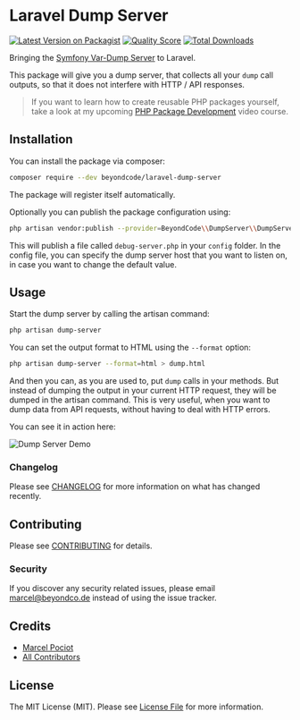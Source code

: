 # Laravel Dump Server

[![Latest Version on Packagist](https://img.shields.io/packagist/v/beyondcode/laravel-dump-server.svg?style=flat-square)](https://packagist.org/packages/beyondcode/laravel-dump-server)
[![Quality Score](https://img.shields.io/scrutinizer/g/beyondcode/laravel-dump-server.svg?style=flat-square)](https://scrutinizer-ci.com/g/beyondcode/laravel-dump-server)
[![Total Downloads](https://img.shields.io/packagist/dt/beyondcode/laravel-dump-server.svg?style=flat-square)](https://packagist.org/packages/beyondcode/laravel-dump-server)

Bringing the [Symfony Var-Dump Server](https://symfony.com/doc/current/components/var_dumper.html#the-dump-server) to Laravel.

This package will give you a dump server, that collects all your `dump` call outputs, so that it does not interfere with HTTP / API responses.

> If you want to learn how to create reusable PHP packages yourself, take a look at my upcoming [PHP Package Development](https://phppackagedevelopment.com) video course.

## Installation

You can install the package via composer:

```bash
composer require --dev beyondcode/laravel-dump-server
```

The package will register itself automatically. 

Optionally you can publish the package configuration using:

```bash
php artisan vendor:publish --provider=BeyondCode\\DumpServer\\DumpServerServiceProvider
```

This will publish a file called `debug-server.php` in your `config` folder.
In the config file, you can specify the dump server host that you want to listen on, in case you want to change the default value.

## Usage

Start the dump server by calling the artisan command:

```bash
php artisan dump-server
```

You can set the output format to HTML using the `--format` option:

```bash
php artisan dump-server --format=html > dump.html
```

And then you can, as you are used to, put `dump` calls in your methods. But instead of dumping the output in your current HTTP request, they will be dumped in the artisan command.
This is very useful, when you want to dump data from API requests, without having to deal with HTTP errors.

You can see it in action here:

![Dump Server Demo](https://beyondco.de/github/dumpserver/dumpserver.gif)

### Changelog

Please see [CHANGELOG](CHANGELOG.md) for more information on what has changed recently.

## Contributing

Please see [CONTRIBUTING](CONTRIBUTING.md) for details.

### Security

If you discover any security related issues, please email marcel@beyondco.de instead of using the issue tracker.

## Credits

- [Marcel Pociot](https://github.com/mpociot)
- [All Contributors](../../contributors)

## License

The MIT License (MIT). Please see [License File](LICENSE.md) for more information.
 
